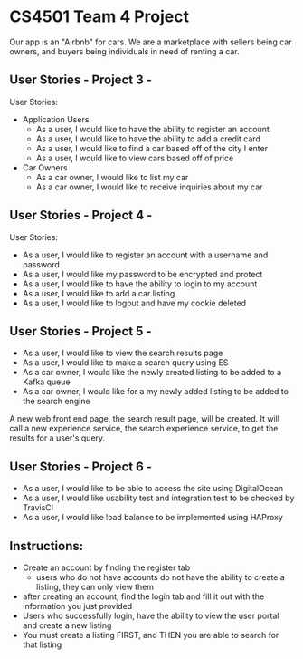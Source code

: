 # CS4501 Team 4 Project

Our app is an "Airbnb" for cars. We are a marketplace with sellers being car owners, and buyers being individuals in need of renting a car. 

## User Stories - Project 3 - 
User Stories:
- Application Users
  - As a user, I would like to have the ability to register an account
  - As a user, I would like to have the ability to add a credit card
  - As a user, I would like to find a car based off of the city I enter
  - As a user, I would like to view cars based off of price
- Car Owners
  - As a car owner, I would like to list my car
  - As a car owner, I would like to receive inquiries about my car

## User Stories - Project 4 - 
User Stories:
- As a user, I would like to register an account with a username and password
- As a user, I would like my password to be encrypted and protect
- As a user, I would like to have the ability to login to my account
- As a user, I would like to add a car listing
- As a user, I would like to logout and have my cookie deleted

## User Stories - Project 5 - 
- As a user, I would like to view the search results page
- As a user, I would like to make a search query using ES
- As a car owner, I would like the newly created listing to be added to a Kafka queue
- As a car owner, I would like for a my newly added listing to be added to the search engine

A new web front end page, the search result page, will be created. It will call a new experience service, the search experience service, to get the results for a user's query.

## User Stories - Project 6 -
- As a user, I would like to be able to access the site using DigitalOcean
- As a user, I would like usability test and integration test to be checked by TravisCI
- As a user, I would like load balance to be implemented using HAProxy


## Instructions:
- Create an account by finding the register tab
	- users who do not have accounts do not have the ability to create a listing, they can only view them
- after creating an account, find the login tab and fill it out with the information you just provided
- Users who successfully login, have the ability to view the user portal and create a new listing
- You must create a listing FIRST, and THEN you are able to search for that listing
